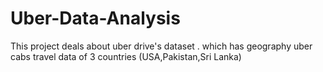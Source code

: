 # Uber-Data-Analysis
This project deals about uber drive's dataset . which has geography uber cabs travel data of 3 countries (USA,Pakistan,Sri Lanka)
